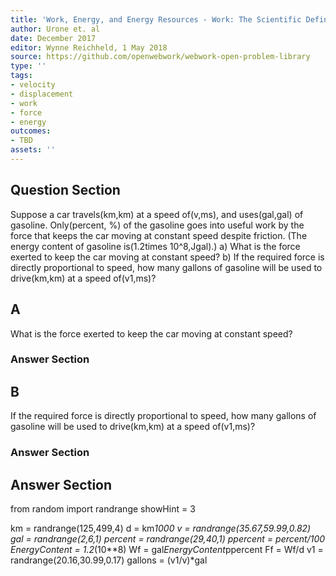 ```yaml
---
title: 'Work, Energy, and Energy Resources - Work: The Scientific Definition'
author: Urone et. al
date: December 2017
editor: Wynne Reichheld, 1 May 2018
source: https://github.com/openwebwork/webwork-open-problem-library
type: ''
tags:
- velocity
- displacement
- work
- force
- energy
outcomes:
- TBD
assets: ''
---
```


## Question Section 

Suppose a car travels(km,km) at a speed of(v,ms), and uses(gal,gal) of gasoline. Only(percent, %) of the gasoline goes into useful work by the force that keeps the car moving at constant speed despite friction. (The energy content of gasoline is(1.2times 10^8,Jgal).)
a) What is the force exerted to keep the car moving at constant speed?
b) If the required force is directly proportional to speed, how many gallons of gasoline will be used to drive(km,km) at a speed of(v1,ms)?
## A
What is the force exerted to keep the car moving at constant speed?
### Answer Section
## B
If the required force is directly proportional to speed, how many gallons of gasoline will be used to drive(km,km) at a speed of(v1,ms)?
### Answer Section


## Answer Section

from random import randrange
showHint = 3

km = randrange(125,499,4)
d = km*1000
v = randrange(35.67,59.99,0.82)
gal = randrange(2,6,1)
percent = randrange(29,40,1)
ppercent = percent/100
EnergyContent = 1.2*(10**8)
Wf = gal*EnergyContent*ppercent
Ff = Wf/d
v1 = randrange(20.16,30.99,0.17)
gallons = (v1/v)*gal